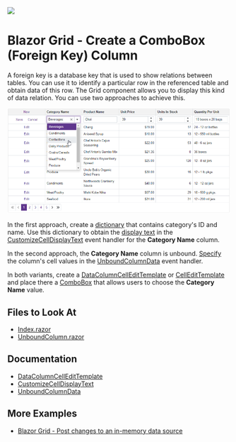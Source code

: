 <!-- default badges list -->
[![](https://img.shields.io/badge/📖_How_to_use_DevExpress_Examples-e9f6fc?style=flat-square)](https://docs.devexpress.com/GeneralInformation/403183)
<!-- default badges end -->

# Blazor Grid - Create a ComboBox (Foreign Key) Column

A foreign key is a database key that is used to show relations between tables. You can use it to identify a particular row in the referenced table and obtain data of this row. The Grid component allows you to display this kind of data relation. You can use two approaches to achieve this.

![Grid with ComboBox column](result.png)

In the first approach, create a [dictionary](./CS/GridForeignColumn/Pages/Index.razor#L65) that contains category's ID and name. Use this dictionary to obtain the [display text](./CS/GridForeignColumn/Pages/Index.razor#L85) in the [CustomizeCellDisplayText](https://docs.devexpress.com/Blazor/DevExpress.Blazor.DxGrid.CustomizeCellDisplayText) event handler for the **Category Name** column.

In the second approach, the **Category Name** column is unbound. [Specify](./CS/GridForeignColumn/Pages/UnboundColumn.razor#L60) the column's cell values in the [UnboundColumnData](https://docs.devexpress.com/Blazor/DevExpress.Blazor.DxGrid.UnboundColumnData) event handler.

In both variants, create a [DataColumnCellEditTemplate](https://docs.devexpress.com/Blazor/DevExpress.Blazor.DxGrid.DataColumnCellEditTemplate) or [CellEditTemplate](https://docs.devexpress.com/Blazor/DevExpress.Blazor.DxGridDataColumn.CellEditTemplate) and place there a [ComboBox](./CS/GridForeignColumn/Pages/Index.razor#L38) that allows users to choose the **Category Name** value.

## Files to Look At

- [Index.razor](./CS/GridForeignColumn/Pages/Index.razor)
- [UnboundColumn.razor](./CS/GridForeignColumn/Pages/UnboundColumn.razor)

## Documentation

- [DataColumnCellEditTemplate](https://docs.devexpress.com/Blazor/DevExpress.Blazor.DxGrid.DataColumnCellEditTemplate)
- [CustomizeCellDisplayText](https://docs.devexpress.com/Blazor/DevExpress.Blazor.DxGrid.CustomizeCellDisplayText)
- [UnboundColumnData](https://docs.devexpress.com/Blazor/DevExpress.Blazor.DxGrid.UnboundColumnData)

## More Examples

- [Blazor Grid - Post changes to an in-memory data source](https://github.com/DevExpress-Examples/blazor-dxgrid-instantly-update-data-item-fields)
